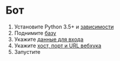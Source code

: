 # Бот

1. Установите Python 3.5+ и [зависимости](requirements.txt)
1. Поднимите [базу](../db/)
2. Укажите [данные для входа](models.py)
3. Укажите [хост, порт и URL вебхука](classes.py)
4. Запустите
